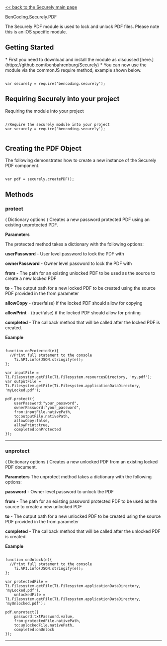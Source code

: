 [<< back to the Securely main page](https://github.com/benbahrenburg/Securely)

BenCoding.Securely.PDF

The Securely PDF module is used to lock and unlock PDF files.  Please note this is an iOS specific module.  

<h2>Getting Started</h2>
* First you need to download and install the module as discussed [here.](https://github.com/benbahrenburg/Securely)
* You can now use the module via the commonJS require method, example shown below.

<pre><code>
var securely = require('bencoding.securely');
</code></pre>

<h2>Requiring Securely into your project</h2>

Requiring the module into your project

<pre><code>
//Require the securely module into your project
var securely = require('bencoding.securely');

</code></pre>


<h2>Creating the PDF Object</h2>
The following demonstrates how to create a new instance of the Securely PDF component.

<pre><code>
var pdf = securely.createPDF();
</code></pre>

<h2>Methods</h2>

<h3>protect</h3>( Dictionary options )
Creates a new password protected PDF using an existing unprotected PDF.

<b>Parameters</b>

The protected method takes a dictionary with the following options:

<b>userPassword</b> - User level password to lock the PDF with

<b>ownerPassword</b> - Owner level password to lock the PDF with

<b>from</b> - The path for an existing unlocked PDF to be used as the source to create a new locked PDF

<b>to</b> - The output path for a new locked PDF to be created using the source PDF provided in the from parameter

<b>allowCopy</b> - (true/false) if the locked PDF should allow for copying

<b>allowPrint</b> - (true/false) if the locked PDF should allow for printing

<b>completed</b> - The callback method that will be called after the locked PDF is created.

<b>Example</b>
<pre><code>
function onProtected(e){
  //Print full statement to the console
	Ti.API.info(JSON.stringify(e));
};
			
var inputFile = Ti.Filesystem.getFile(Ti.Filesystem.resourcesDirectory, 'my.pdf');				
var outputFile = Ti.Filesystem.getFile(Ti.Filesystem.applicationDataDirectory, 'myLocked.pdf');

pdf.protect({
	userPassword:"your_password",
	ownerPassword:"your_password",
	from:inputFile.nativePath,
	to:outputFile.nativePath,
	allowCopy:false,
	allowPrint:true,
	completed:onProtected
});
</code></pre>

----

<h3>unprotect</h3>( Dictionary options )
Creates a new unlocked PDF from an existing locked PDF document.

<b>Parameters</b>
The unprotect method takes a dictionary with the following options:

<b>password</b> - Owner level password to unlock the PDF

<b>from</b> - The path for an existing password protected PDF to be used as the source to create a new unlocked PDF

<b>to</b> - The output path for a new unlocked PDF to be created using the source PDF provided in the from parameter


<b>completed</b> - The callback method that will be called after the unlocked PDF is created.


<b>Example</b>
<pre><code>
function onUnlock(e){
  //Print full statement to the console
	Ti.API.info(JSON.stringify(e));
};

var protectedFile = Ti.Filesystem.getFile(Ti.Filesystem.applicationDataDirectory, 'myLocked.pdf'),
	unlockedFile = Ti.Filesystem.getFile(Ti.Filesystem.applicationDataDirectory, 'myUnlocked.pdf');
		
pdf.unprotect({
	password:txtPassword.value,
	from:protectedFile.nativePath,
	to:unlockedFile.nativePath,
	completed:onUnlock
});
</code></pre>

----
